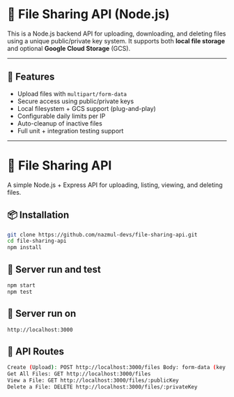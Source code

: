 # 📁 File Sharing API (Node.js)

This is a Node.js backend API for uploading, downloading, and deleting files using a unique public/private key system. It supports both **local file storage** and optional **Google Cloud Storage** (GCS).

---

## 🚀 Features

- Upload files with `multipart/form-data`
- Secure access using public/private keys
- Local filesystem + GCS support (plug-and-play)
- Configurable daily limits per IP
- Auto-cleanup of inactive files
- Full unit + integration testing support

---

# 📂 File Sharing API

A simple Node.js + Express API for uploading, listing, viewing, and deleting files.

## 📦 Installation

```bash
git clone https://github.com/nazmul-devs/file-sharing-api.git
cd file-sharing-api
npm install
```

## 🚀 Server run and test

```bash
npm start
npm test
```

## 🚀 Server run on

```bash
http://localhost:3000
```

## 🔗 API Routes

```bash
Create (Upload): POST http://localhost:3000/files Body: form-data (key: file)
Get All Files: GET http://localhost:3000/files
View a File: GET http://localhost:3000/files/:publicKey
Delete a File: DELETE http://localhost:3000/files/:privateKey
```
